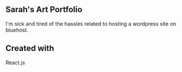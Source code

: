 ## Sarah's Art Portfolio
I'm sick and tired of the hassles related to hosting a wordpress site on bluehost.

## Created with
React.js
